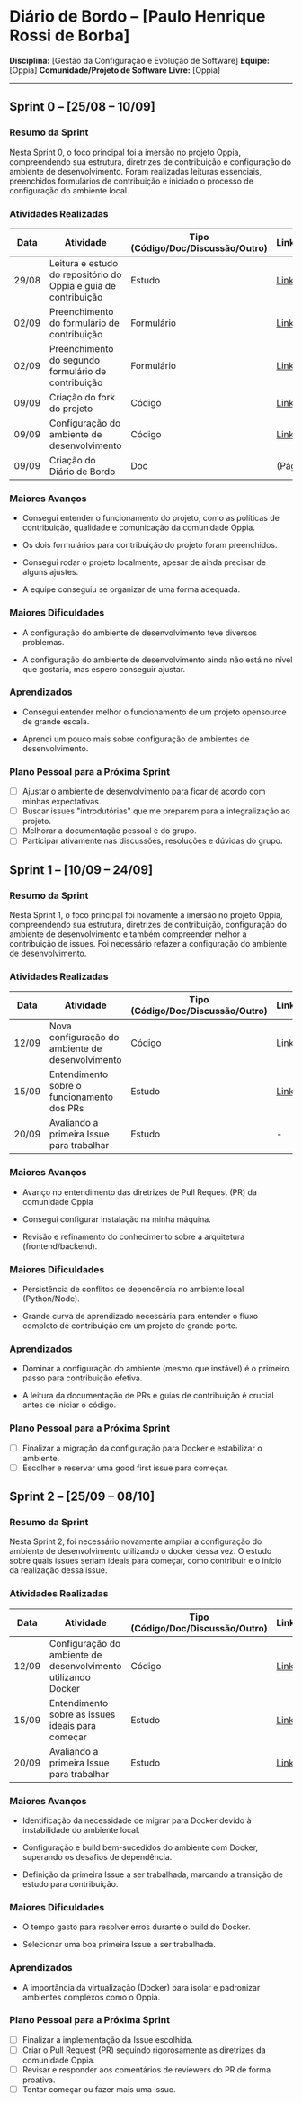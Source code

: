 # Diário de Bordo – \[Paulo Henrique Rossi de Borba]

**Disciplina:** \[Gestão da Configuração e Evolução de Software]
**Equipe:** \[Oppia]
**Comunidade/Projeto de Software Livre:** \[Oppia]

---

## Sprint 0 – \[25/08 – 10/09]

### Resumo da Sprint

Nesta Sprint 0, o foco principal foi a imersão no projeto Oppia, compreendendo sua estrutura, diretrizes de contribuição e configuração do ambiente de desenvolvimento. Foram realizadas leituras essenciais, preenchidos formulários de contribuição e iniciado o processo de configuração do ambiente local.

### Atividades Realizadas

| Data  | Atividade | Tipo (Código/Doc/Discussão/Outro) | Link/Referência | Status |
| ----- | --------- | --------------------------------- | --------------- | ------ |
| 29/08 | Leitura e estudo do repositório do Oppia e guia de contribuição | Estudo                            | [Link](https://github.com/oppia/oppia/wiki/Overview-of-the-Oppia-codebase) | Concluído |
| 02/09 | Preenchimento do formulário de contribuição | Formulário |  [Link](https://docs.google.com/forms/d/e/1FAIpQLSfoFLKT4BlNH2937mSMJATVaWq-yBSrq8p3jjrPwcMw3gaGcg/viewform?c=0&w=1) | Concluído |
| 02/09 | Preenchimento do segundo formulário de contribuição | Formulário |  [Link](https://docs.google.com/forms/d/e/1FAIpQLSfiOd5WQp--PlbKAPmPLF14m0Ix2nTPwth9nb_48AHDv9fauw/viewform) | Concluído |
| 09/09 | Criação do fork do projeto | Código | [Link](https://github.com/paulohborba/oppia) | Concluído |
| 09/09 | Configuração do ambiente de desenvolvimento | Código | [Link](https://github.com/oppia/oppia/wiki/Installing-Oppia-%28Linux%3B-Python-3%29)   | Concluído |
| 09/09 | Criação do Diário de Bordo | Doc | (Página atual) | Concluído |

### Maiores Avanços

* Consegui entender o funcionamento do projeto, como as políticas de contribuição, qualidade e comunicação da comunidade Oppia.

* Os dois formulários para contribuição do projeto foram preenchidos.

* Consegui rodar o projeto localmente, apesar de ainda precisar de alguns ajustes.

* A equipe conseguiu se organizar de uma forma adequada.

### Maiores Dificuldades

* A configuração do ambiente de desenvolvimento teve diversos problemas.

* A configuração do ambiente de desenvolvimento ainda não está no nível que gostaria, mas espero conseguir ajustar.


### Aprendizados

* Consegui entender melhor o funcionamento de um projeto opensource de grande escala.

* Aprendi um pouco mais sobre configuração de ambientes de desenvolvimento.

### Plano Pessoal para a Próxima Sprint

* [ ] Ajustar o ambiente de desenvolvimento para ficar de acordo com minhas expectativas.
* [ ] Buscar issues "introdutórias" que me preparem para a integralização ao projeto.
* [ ] Melhorar a documentação pessoal e do grupo.
* [ ] Participar ativamente nas discussões, resoluções e dúvidas do grupo.

## Sprint 1 – \[10/09 – 24/09]

### Resumo da Sprint

Nesta Sprint 1, o foco principal foi novamente a imersão no projeto Oppia, compreendendo sua estrutura, diretrizes de contribuição, configuração do ambiente de desenvolvimento e também compreender melhor a contribuição de issues. Foi necessário refazer a configuração do ambiente de desenvolvimento.

### Atividades Realizadas

| Data  | Atividade | Tipo (Código/Doc/Discussão/Outro) | Link/Referência | Status |
| ----- | --------- | --------------------------------- | --------------- | ------ |
| 12/09 | Nova configuração do ambiente de desenvolvimento | Código |  [Link](https://github.com/oppia/oppia/wiki/Installing-Oppia-%28Linux%3B-Python-3%29) | Concluído |
| 15/09 | Entendimento sobre o funcionamento dos PRs | Estudo | [Link](https://github.com/oppia/oppia/wiki/Rules-for-making-PRs) | Concluído |
| 20/09 | Avaliando a primeira Issue para trabalhar| Estudo | - | Em andamento |

### Maiores Avanços

* Avanço no entendimento das diretrizes de Pull Request (PR) da comunidade Oppia

* Consegui configurar instalação na minha máquina.

* Revisão e refinamento do conhecimento sobre a arquitetura (frontend/backend).

### Maiores Dificuldades

* Persistência de conflitos de dependência no ambiente local (Python/Node).

* Grande curva de aprendizado necessária para entender o fluxo completo de contribuição em um projeto de grande porte.

### Aprendizados

* Dominar a configuração do ambiente (mesmo que instável) é o primeiro passo para contribuição efetiva.

* A leitura da documentação de PRs e guias de contribuição é crucial antes de iniciar o código.

### Plano Pessoal para a Próxima Sprint
* [ ] Finalizar a migração da configuração para Docker e estabilizar o ambiente.
* [ ] Escolher e reservar uma good first issue para começar.

## Sprint 2 – \[25/09 – 08/10]

### Resumo da Sprint

Nesta Sprint 2, foi necessário novamente ampliar a configuração do ambiente de desenvolvimento utilizando o docker dessa vez. O estudo sobre quais issues seriam ideais para começar, como contribuir e o início da realização dessa issue.

### Atividades Realizadas

| Data  | Atividade | Tipo (Código/Doc/Discussão/Outro) | Link/Referência | Status |
| ----- | --------- | --------------------------------- | --------------- | ------ |
| 12/09 | Configuração do ambiente de desenvolvimento utilizando Docker | Código |  [Link](https://github.com/oppia/oppia/wiki/Installing-Oppia-using-Docker) | Concluído |
| 15/09 | Entendimento sobre as issues ideais para começar | Estudo | [Link](https://github.com/oppia/oppia/issues?q=is%3Aopen+is%3Aissue+label%3A%22good+first+issue%22) | Concluído |
| 20/09 | Avaliando a primeira Issue para trabalhar| Estudo | [Link](https://github.com/oppia/oppia/issues/20003) ou [Link](https://github.com/oppia/oppia/issues/19763) | Em andamento |


### Maiores Avanços

* Identificação da necessidade de migrar para Docker devido à instabilidade do ambiente local.

* Configuração e build bem-sucedidos do ambiente com Docker, superando os desafios de dependência.

* Definição da primeira Issue a ser trabalhada, marcando a transição de estudo para contribuição.


### Maiores Dificuldades

* O tempo gasto para resolver erros durante o build do Docker.

* Selecionar uma boa primeira Issue a ser trabalhada.

### Aprendizados

* A importância da virtualização (Docker) para isolar e padronizar ambientes complexos como o Oppia.

### Plano Pessoal para a Próxima Sprint
* [ ] Finalizar a implementação da Issue escolhida.
* [ ] Criar o Pull Request (PR) seguindo rigorosamente as diretrizes da comunidade Oppia.
* [ ] Revisar e responder aos comentários de reviewers do PR de forma proativa.
* [ ] Tentar começar ou fazer mais uma issue.